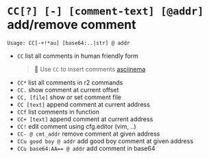 <!-- TITLE: CC -->

#  `CC[?] [-] [comment-text] [@addr]` add/remove comment


```
Usage: CC[-+!*au] [base64:..|str] @ addr
```


- `CC` list all comments in human friendly form 
	> 🚀 Use `CC` to insert comments [asciinema](https://asciinema.org/a/Re42NaTrEYUuu5RseVhA8a7Qp)
- `CC*` list all comments in r2 commands
- `CC.` show comment at current offset
- `CC, [file]` show or set comment file
- `CC [text]` append comment at current address
- `CCf` list comments in function
- `CC+ [text]` append comment at current address
- `CC!` edit comment using cfg.editor (vim, ..)
- `CC- @ cmt_addr` remove comment at given address
- `CCu good boy @ addr` add good boy comment at given address
- `CCu base64:AA== @ addr` add comment in base64

<p hidden>CC CC* CC. CCf CC+ CC! CC- CCu</p>
